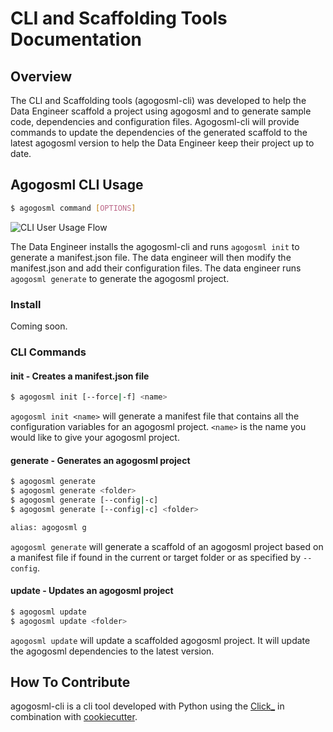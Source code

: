 # CLI and Scaffolding Tools Documentation

## Overview

The CLI and Scaffolding tools (agogosml-cli) was developed to help the Data Engineer scaffold a project using agogosml and to generate sample code, dependencies and configuration files. Agogosml-cli will provide commands to update the dependencies of the generated scaffold to the latest agogosml version to help the Data Engineer keep their project up to date.

## Agogosml CLI Usage

```bash
$ agogosml command [OPTIONS]
```

![CLI User Usage Flow](assets/cli/cli-user-usage-flow.png)

The Data Engineer installs the agogosml-cli and runs `agogosml init` to generate a manifest.json file. The data engineer will then modify the manifest.json and add their configuration files. The data engineer runs `agogosml generate` to generate the agogosml project.

### Install

Coming soon.

### CLI Commands

#### init - Creates a manifest.json file

```bash
$ agogosml init [--force|-f] <name>
```

`agogosml init <name>` will generate a manifest file that contains all the configuration variables for an agogosml project. `<name>` is the name you would like to give your agogosml project.

#### generate - Generates an agogosml project

```bash
$ agogosml generate
$ agogosml generate <folder>
$ agogosml generate [--config|-c]
$ agogosml generate [--config|-c] <folder>

alias: agogosml g
```

`agogosml generate` will generate a scaffold of an agogosml project based on a manifest file if found in the current or target folder or as specified by `--config`.

#### update - Updates an agogosml project

```bash
$ agogosml update
$ agogosml update <folder>
```

`agogosml update` will update a scaffolded agogosml project. It will update the agogosml dependencies to the latest version.

## How To Contribute

agogosml-cli is a cli tool developed with Python using the [Click_](https://click.palletsprojects.com/en/7.x/) in combination with [cookiecutter](https://github.com/audreyr/cookiecutter).
